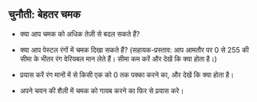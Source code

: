 ## चुनौती: बेहतर चमक

+ क्या आप चमक को अधिक तेज़ी से बदल सकते हैं?

+ क्या आप पेस्टल रंगों में चमक दिखा सकते हैं? (सहायक-प्रस्ताव: आप आमतौर पर 0 से 255 की सीमा के भीतर रंग वेरियबल मान लेते हैं। सीमा कम करें और देखें कि क्या होता है।)

- प्रयास करें रंग मानों में से किसी एक को 0 तक​ पक्का करने का, और देखें कि क्या होता है।

- अपने चयन की शैली में चमक को गायब करने का फिर से प्रयास​ करे।
